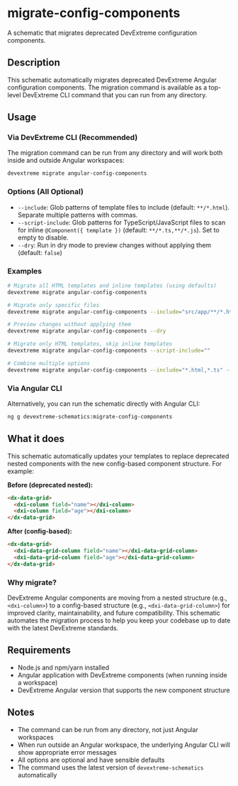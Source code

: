 # migrate-config-components

A schematic that migrates deprecated DevExtreme configuration components.

## Description

This schematic automatically migrates deprecated DevExtreme Angular configuration components. The migration command is available as a top-level DevExtreme CLI command that you can run from any directory.

## Usage

### Via DevExtreme CLI (Recommended)

The migration command can be run from any directory and will work both inside and outside Angular workspaces:

```bash
devextreme migrate angular-config-components
```

### Options (All Optional)

- `--include`: Glob patterns of template files to include (default: `**/*.html`). Separate multiple patterns with commas.
- `--script-include`: Glob patterns for TypeScript/JavaScript files to scan for inline `@Component({ template })` (default: `**/*.ts,**/*.js`). Set to empty to disable.
- `--dry`: Run in dry mode to preview changes without applying them (default: `false`)

### Examples

```bash
# Migrate all HTML templates and inline templates (using defaults)
devextreme migrate angular-config-components

# Migrate only specific files
devextreme migrate angular-config-components --include="src/app/**/*.html,src/shared/**/*.html"

# Preview changes without applying them
devextreme migrate angular-config-components --dry

# Migrate only HTML templates, skip inline templates
devextreme migrate angular-config-components --script-include=""

# Combine multiple options
devextreme migrate angular-config-components --include="*.html,*.ts" --dry
```

### Via Angular CLI

Alternatively, you can run the schematic directly with Angular CLI:

```bash
ng g devextreme-schematics:migrate-config-components
```

## What it does

This schematic automatically updates your templates to replace deprecated nested components with the new config-based component structure. For example:

**Before (deprecated nested):**
```html
<dx-data-grid>
  <dxi-column field="name"></dxi-column>
  <dxi-column field="age"></dxi-column>
</dx-data-grid>
```

**After (config-based):**
```html
<dx-data-grid>
  <dxi-data-grid-column field="name"></dxi-data-grid-column>
  <dxi-data-grid-column field="age"></dxi-data-grid-column>
</dx-data-grid>
```

### Why migrate?

DevExtreme Angular components are moving from a nested structure (e.g., `<dxi-column>`) to a config-based structure (e.g., `<dxi-data-grid-column>`) for improved clarity, maintainability, and future compatibility. This schematic automates the migration process to help you keep your codebase up to date with the latest DevExtreme standards.

## Requirements

- Node.js and npm/yarn installed
- Angular application with DevExtreme components (when running inside a workspace)
- DevExtreme Angular version that supports the new component structure

## Notes

- The command can be run from any directory, not just Angular workspaces
- When run outside an Angular workspace, the underlying Angular CLI will show appropriate error messages
- All options are optional and have sensible defaults
- The command uses the latest version of `devextreme-schematics` automatically
